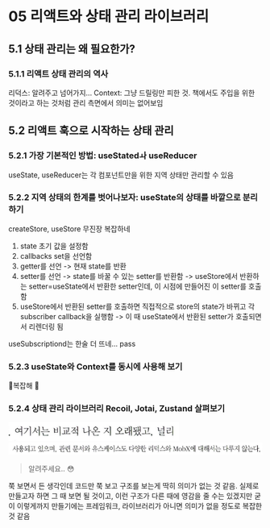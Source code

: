 # 05 리액트와 상태 관리 라이브러리

## 5.1 상태 관리는 왜 필요한가?

### 5.1.1 리액트 상태 관리의 역사

리덕스: 알려주고 넘어가지...
Context: 그냥 드릴링만 피한 것. 책에서도 주입을 위한 것이라고 하는 것처럼 관리 측면에서 의미는 없어보임

## 5.2 리액트 훅으로 시작하는 상태 관리

### 5.2.1 가장 기본적인 방법: useStatedㅘ useReducer

useState, useReducer는 각 컴포넌트만을 위한 지역 상태만 관리할 수 있음

### 5.2.2 지역 상태의 한계를 벗어나보자: useState의 상태를 바깥으로 분리하기

createStore, useStore 무진장 복잡하네

1. state 초기 값을 설정함
2. callbacks set을 선언함
3. getter를 선언 -> 현재 state를 반환
4. setter를 선언 -> state를 바꿀 수 있는 setter를 반환함 -> useStore에서 반환하는 setter=useState에서 반환한 setter인데, 이 시점에 만들어진 이 setter를 호출함
5. useStore에서 반환된 setter를 호출하면 직접적으로 store의 state가 바뀌고 각 subscriber callback을 실행함 -> 이 때 useState에서 반환된 setter가 호출되면서 리렌더링 됨

useSubscriptiond는 한술 더 뜨네... pass

### 5.2.3 useState와 Context를 동시에 사용해 보기

🐶복잡해 🤣

### 5.2.4 상태 관리 라이브러리 Recoil, Jotai, Zustand 살펴보기

![alt text](image.png)
![alt text](image-1.png)

> 알려주세요.. 😳

쭉 보면서 든 생각인데 코드만 쭉 보고 구조를 보는게 딱히 의미가 없는 것 같음. 실제로 만들고자 하면 그 때 보면 될 것이고, 이런 구조가 다른 때에 영감을 줄 수는 있겠지만 굳이 이렇게까지 만들기에는 프레임워크, 라이브러리가 아니면 의미가 없을 정도로 복잡한 것 같음
